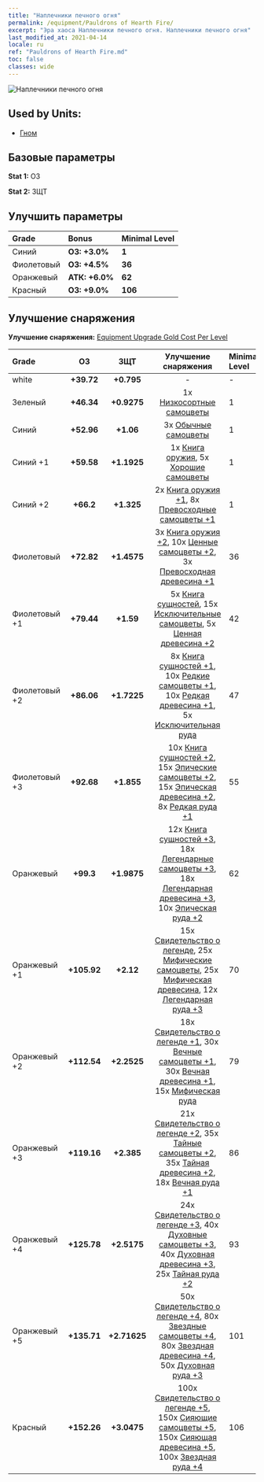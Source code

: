 ```yaml
---
title: "Наплечники печного огня"
permalink: /equipment/Pauldrons of Hearth Fire/
excerpt: "Эра хаоса Наплечники печного огня. Наплечники печного огня"
last_modified_at: 2021-04-14
locale: ru
ref: "Pauldrons of Hearth Fire.md"
toc: false
classes: wide
---
```


  ![Наплечники печного огня](/images/e/e_2024.png)

## Used by Units:

* [Гном](/ru/units/Dwarf/) 


## Базовые параметры
 **Stat 1:** ОЗ

 **Stat 2:** ЗЩТ

## Улучшить параметры

  |     Grade    |   Bonus | Minimal Level | 
  |:-------------|:--------|:--------------| 
  | Синий | **ОЗ: +3.0%** | **1** | 
  | Фиолетовый | **ОЗ: +4.5%** | **36** | 
  | Оранжевый | **АТК: +6.0%** | **62** | 
  | Красный | **ОЗ: +9.0%** | **106** | 


## Улучшение снаряжения
 **Улучшение снаряжения:** [Equipment Upgrade Gold Cost Per Level](/equipment/EquipmentUpgradeCostPerLevel/) 

  |          Grade      | ОЗ | ЗЩТ | Улучшение снаряжения | Minimal Level |
  |:--------------------|:---------:|:---------:|:----------------:|:--------------|
  | white | **+39.72** | **+0.795** | - | - |
  | Зеленый | **+46.34** | **+0.9275** | 1x [Низкосортные самоцветы](/ru/Items/mat_4/) | 1 |
  | Синий | **+52.96** | **+1.06** | 3x [Обычные самоцветы](/ru/Items/mat_10/) | 1 |
  | Синий +1 | **+59.58** | **+1.1925** | 1x [Книга оружия](/ru/Items/mat_18/), 5x [Хорошие самоцветы](/ru/Items/mat_16/) | 1 |
  | Синий +2 | **+66.2** | **+1.325** | 2x [Книга оружия +1](/ru/Items/mat_25/), 8x [Превосходные самоцветы +1](/ru/Items/mat_23/) | 1 |
  | Фиолетовый | **+72.82** | **+1.4575** | 3x [Книга оружия +2](/ru/Items/mat_32/), 10x [Ценные самоцветы +2](/ru/Items/mat_30/), 3x [Превосходная древесина +1](/ru/Items/mat_20/) | 36 |
  | Фиолетовый +1 | **+79.44** | **+1.59** | 5x [Книга сущностей](/ru/Items/mat_39/), 15x [Исключительные самоцветы](/ru/Items/mat_37/), 5x [Ценная древесина +2](/ru/Items/mat_27/) | 42 |
  | Фиолетовый +2 | **+86.06** | **+1.7225** | 8x [Книга сущностей +1](/ru/Items/mat_46/), 10x [Редкие самоцветы +1](/ru/Items/mat_44/), 10x [Редкая древесина +1](/ru/Items/mat_41/), 5x [Исключительная руда](/ru/Items/mat_33/) | 47 |
  | Фиолетовый +3 | **+92.68** | **+1.855** | 10x [Книга сущностей +2](/ru/Items/mat_53/), 15x [Эпические самоцветы +2](/ru/Items/mat_51/), 15x [Эпическая древесина +2](/ru/Items/mat_48/), 8x [Редкая руда +1](/ru/Items/mat_40/) | 55 |
  | Оранжевый | **+99.3** | **+1.9875** | 12x [Книга сущностей +3](/ru/Items/mat_60/), 18x [Легендарные самоцветы +3](/ru/Items/mat_58/), 18x [Легендарная древесина +3](/ru/Items/mat_55/), 10x [Эпическая руда +2](/ru/Items/mat_47/) | 62 |
  | Оранжевый +1 | **+105.92** | **+2.12** | 15x [Свидетельство о легенде](/ru/Items/mat_67/), 25x [Мифические самоцветы](/ru/Items/mat_65/), 25x [Мифическая древесина](/ru/Items/mat_62/), 12x [Легендарная руда +3](/ru/Items/mat_54/) | 70 |
  | Оранжевый +2 | **+112.54** | **+2.2525** | 18x [Свидетельство о легенде +1](/ru/Items/mat_74/), 30x [Вечные самоцветы +1](/ru/Items/mat_72/), 30x [Вечная древесина +1](/ru/Items/mat_69/), 15x [Мифическая руда](/ru/Items/mat_61/) | 79 |
  | Оранжевый +3 | **+119.16** | **+2.385** | 21x [Свидетельство о легенде +2](/ru/Items/mat_81/), 35x [Тайные самоцветы +2](/ru/Items/mat_79/), 35x [Тайная древесина +2](/ru/Items/mat_76/), 18x [Вечная руда +1](/ru/Items/mat_68/) | 86 |
  | Оранжевый +4 | **+125.78** | **+2.5175** | 24x [Свидетельство о легенде +3](/ru/Items/mat_88/), 40x [Духовные самоцветы +3](/ru/Items/mat_86/), 40x [Духовная древесина +3](/ru/Items/mat_83/), 25x [Тайная руда +2](/ru/Items/mat_75/) | 93 |
  | Оранжевый +5 | **+135.71** | **+2.71625** | 50x [Свидетельство о легенде +4](/ru/Items/mat_95/), 80x [Звездные самоцветы +4](/ru/Items/mat_93/), 80x [Звездная древесина +4](/ru/Items/mat_90/), 50x [Духовная руда +3](/ru/Items/mat_82/) | 101 |
  | Красный | **+152.26** | **+3.0475** | 100x [Свидетельство о легенде +5](/ru/Items/mat_102/), 150x [Сияющие самоцветы +5](/ru/Items/mat_100/), 150x [Сияющая древесина +5](/ru/Items/mat_97/), 100x [Звездная руда +4](/ru/Items/mat_89/) | 106 |

